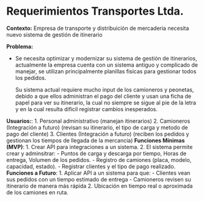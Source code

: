 # Requerimientos Transportes Ltda.

**Contexto:** Empresa de transporte y distribuición de mercaderia necesita nuevo sistema de gestión de itinerario  

**Problema:**
  - Se necesita optimizar y modernizar su sistema de gestión de itinerarios, actualmente la empresa cuenta con un sistema antiguo y complicado de manejar, se utilizan principalmente planillas fisicas para gestionar todos los pedidos.
	
	Su sistema actual requiere mucho input de los camioneros y peonetas, debido a que ellos administran el pago del cliente y usan una ficha de papel para ver su itinerario, la cual no siempre se sigue al pie de la letra y en la cual resulta dificil registrar cambios inesperados.
 
**Usuarios:**:
    1. Personal administrativo (manejan itinerarios)
    2. Camioneros (Integración a futuro) (revisan su itinerario, el tipo de carga y metodo de pago del cliente)
    3. Clientes (Integración a futuro) (reciben los pedidos y gestionan los tiempos de llegada de la mercancia)
**Funciones Mínimas (MVP)**:
    1. Crear API para integraciones a un sistema.
    2. El sistema permite crear y adminsitrar:
		- Puntos de carga y descarga por tiempo, Horas de entrega, Volumen de los pedidos.
		- Registro de camiones (placa, modelo, capacidad, estado).
		- Registrar clientes y el tipo de pago realizado.
**Funciones a Futuro**:
	1. Aplicar API a un sistema para que:
		- Clientes vean sus pedidos con un tiempo estimado de entrega
        - Camioneros revisen su itinerario de manera más rápida
	2. Ubicación en tiempo real o aproximada de los camiones en ruta.
